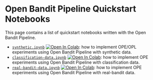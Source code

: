 # Open Bandit Pipeline Quickstart Notebooks

This page contains a list of quickstart notebooks written with the Open Bandit Pipeline.

- [`synthetic.ipynb`](./synthetic.ipynb) [![Open In Colab](https://colab.research.google.com/assets/colab-badge.svg)](https://github.com/usaito/recsys2021-tutorial/blob/main/examples/synthetic.ipynb): how to implement OPE/OPL experiments using Open Bandit Pipeline with synthetic data.
- [`classification-data.ipynb`](./classification-data.ipynb) [![Open In Colab](https://colab.research.google.com/assets/colab-badge.svg)](https://github.com/usaito/recsys2021-tutorial/blob/main/examples/classification-data.ipynb): how to implement OPE experiments using Open Bandit Pipeline with classification data.
- [`real-bandit-data.ipynb`](./real-bandit-data.ipynb) [![Open In Colab](https://colab.research.google.com/assets/colab-badge.svg)](https://github.com/usaito/recsys2021-tutorial/blob/main/examples/real-bandit-data.ipynb): how to implement OPE experiments using Open Bandit Pipeline with real-bandit data.
